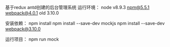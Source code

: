 基于redux antd创建的后台管理系统
运行环境：
node v8.9.3
npm@5.5.1
webpack@4.0.1 old 3.10.0

安装依赖：
npm install
npm install --save-dev mockjs
npm install --save-dev webpack@3.10.0

运行项目：
npm run mock